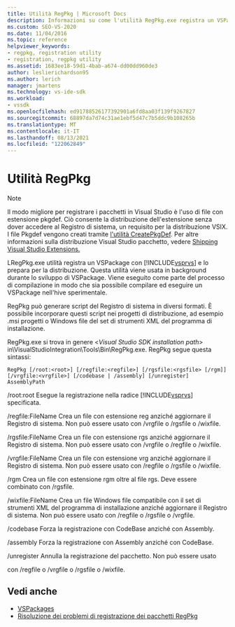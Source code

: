 ```yaml
---
title: Utilità RegPkg | Microsoft Docs
description: Informazioni su come l'utilità RegPkg.exe registra un VSPackage con Visual Studio e lo prepara per la distribuzione.
ms.custom: SEO-VS-2020
ms.date: 11/04/2016
ms.topic: reference
helpviewer_keywords:
- regpkg, registration utility
- registration, regpkg utility
ms.assetid: 1683ee18-59d1-4bab-a674-dd00dd960de3
author: leslierichardson95
ms.author: lerich
manager: jmartens
ms.technology: vs-ide-sdk
ms.workload:
- vssdk
ms.openlocfilehash: ed91788526177392901a6fd8aa03f139f9267827
ms.sourcegitcommit: 68897da7d74c31ae1ebf5d47c7b5ddc9b108265b
ms.translationtype: MT
ms.contentlocale: it-IT
ms.lasthandoff: 08/13/2021
ms.locfileid: "122062849"
---
```

# <a name="regpkg-utility"></a>Utilità RegPkg
> [!NOTE]
> Il modo migliore per registrare i pacchetti in Visual Studio è l'uso di file con estensione pkgdef. Ciò consente la distribuzione dell'estensione senza dover accedere al Registro di sistema, un requisito per la distribuzione VSIX. I file Pkgdef vengono creati tramite [l'utilità CreatePkgDef](../../extensibility/internals/createpkgdef-utility.md). Per altre informazioni sulla distribuzione Visual Studio pacchetto, vedere [Shipping Visual Studio Extensions.](../../extensibility/shipping-visual-studio-extensions.md)

 LRegPkg.exe utilità registra un VSPackage con [!INCLUDE[vsprvs](../../code-quality/includes/vsprvs_md.md)] e lo prepara per la distribuzione. Questa utilità viene usata in background durante lo sviluppo di VSPackage. Viene eseguito come parte del processo di compilazione in modo che sia possibile compilare ed eseguire un VSPackage nell'hive sperimentale.

 RegPkg può generare script del Registro di sistema in diversi formati. È possibile incorporare questi script nei progetti di distribuzione, ad esempio .msi progetti o Windows file del set di strumenti XML del programma di installazione.

 RegPkg.exe si trova in genere \<*Visual Studio SDK installation path*> in\VisualStudioIntegration\Tools\Bin\RegPkg.exe. RegPkg segue questa sintassi:

```
RegPkg [/root:<root>] [/regfile:<regfile>] [/rgsfile:<rgsfile> [/rgm]] [/vrgfile:<vrgfile>] [/codebase | /assembly] [/unregister] AssemblyPath
```

 /root:root Esegue la registrazione nella radice [!INCLUDE[vsprvs](../../code-quality/includes/vsprvs_md.md)] specificata.

 /regfile:FileName Crea un file con estensione reg anziché aggiornare il Registro di sistema.  Non può essere usato con /vrgfile o /rgsfile o /wixfile.

 /rgsfile:FileName Crea un file con estensione rgs anziché aggiornare il Registro di sistema.  Non può essere usato con /vrgfile o /regfile o /wixfile.

 /vrgfile:FileName Crea un file con estensione vrg anziché aggiornare il Registro di sistema.  Non può essere usato con /regfile o /rgsfile o /wixfile.

 /rgm Crea un file con estensione rgm oltre al file rgs.  Deve essere combinato con /rgsfile.

 /wixfile:FileName Crea un file Windows file compatibile con il set di strumenti XML del programma di installazione anziché aggiornare il Registro di sistema.  Non può essere usato con /regfile o /rgsfile o /vrgfile.

 /codebase Forza la registrazione con CodeBase anziché con Assembly.

 /assembly Forza la registrazione con Assembly anziché con CodeBase.

 /unregister Annulla la registrazione del pacchetto.  Non può essere usato

 con /regfile o /vrgfile o /rgsfile o /wixfile.

## <a name="see-also"></a>Vedi anche
- [VSPackages](../../extensibility/internals/vspackages.md)
- [Risoluzione dei problemi di registrazione dei pacchetti RegPkg](../../extensibility/internals/troubleshooting-regpkg-package-registration.md)
